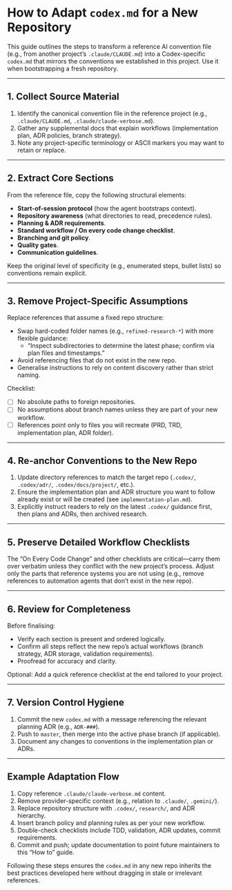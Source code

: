 # How to Adapt `codex.md` for a New Repository

This guide outlines the steps to transform a reference AI convention file (e.g., from another project’s `.claude/CLAUDE.md`) into a Codex-specific `codex.md` that mirrors the conventions we established in this project. Use it when bootstrapping a fresh repository.

---

## 1. Collect Source Material
1. Identify the canonical convention file in the reference project (e.g., `.claude/CLAUDE.md`, `.claude/claude-verbose.md`).
2. Gather any supplemental docs that explain workflows (implementation plan, ADR policies, branch strategy).
3. Note any project-specific terminology or ASCII markers you may want to retain or replace.

---

## 2. Extract Core Sections
From the reference file, copy the following structural elements:
- **Start-of-session protocol** (how the agent bootstraps context).
- **Repository awareness** (what directories to read, precedence rules).
- **Planning & ADR requirements**.
- **Standard workflow / On every code change checklist**.
- **Branching and git policy**.
- **Quality gates**.
- **Communication guidelines**.

Keep the original level of specificity (e.g., enumerated steps, bullet lists) so conventions remain explicit.

---

## 3. Remove Project-Specific Assumptions
Replace references that assume a fixed repo structure:
- Swap hard-coded folder names (e.g., `refined-research-*`) with more flexible guidance:
  - “Inspect subdirectories to determine the latest phase; confirm via plan files and timestamps.”
- Avoid referencing files that do not exist in the new repo.
- Generalise instructions to rely on content discovery rather than strict naming.

Checklist:
- [ ] No absolute paths to foreign repositories.
- [ ] No assumptions about branch names unless they are part of your new workflow.
- [ ] References point only to files you will recreate (PRD, TRD, implementation plan, ADR folder).

---

## 4. Re-anchor Conventions to the New Repo
1. Update directory references to match the target repo (`.codex/`, `.codex/adr/`, `.codex/docs/project/`, etc.).
2. Ensure the implementation plan and ADR structure you want to follow already exist or will be created (see `implementation-plan.md`).
3. Explicitly instruct readers to rely on the latest `.codex/` guidance first, then plans and ADRs, then archived research.

---

## 5. Preserve Detailed Workflow Checklists
The “On Every Code Change” and other checklists are critical—carry them over verbatim unless they conflict with the new project’s process. Adjust only the parts that reference systems you are not using (e.g., remove references to automation agents that don’t exist in the new repo).

---

## 6. Review for Completeness
Before finalising:
- Verify each section is present and ordered logically.
- Confirm all steps reflect the new repo’s actual workflows (branch strategy, ADR storage, validation requirements).
- Proofread for accuracy and clarity.

Optional: Add a quick reference checklist at the end tailored to your project.

---

## 7. Version Control Hygiene
1. Commit the new `codex.md` with a message referencing the relevant planning ADR (e.g., `ADR-###`).
2. Push to `master`, then merge into the active phase branch (if applicable).
3. Document any changes to conventions in the implementation plan or ADRs.

---

## Example Adaptation Flow
1. Copy reference `.claude/claude-verbose.md` content.
2. Remove provider-specific context (e.g., relation to `.claude/`, `.gemini/`).
3. Replace repository structure with `.codex/`, `research/`, and ADR hierarchy.
4. Insert branch policy and planning rules as per your new workflow.
5. Double-check checklists include TDD, validation, ADR updates, commit requirements.
6. Commit and push; update documentation to point future maintainers to this “How to” guide.

Following these steps ensures the `codex.md` in any new repo inherits the best practices developed here without dragging in stale or irrelevant references.
